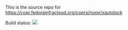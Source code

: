 This is the source repo for https://copr.fedorainfracloud.org/coprs/roxor/xautolock


Build status:
<a href="https://copr.fedorainfracloud.org/coprs/roxor/xautolock/package/xautolock/"><img src="https://copr.fedorainfracloud.org/coprs/roxor/xautolock/package/xautolock/status_image/last_build.png" /></a>
